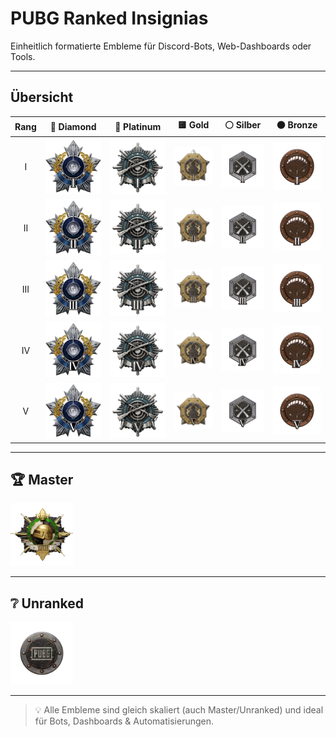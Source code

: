 # PUBG Ranked Insignias

Einheitlich formatierte Embleme für Discord-Bots, Web-Dashboards oder Tools.

---

## Übersicht

| Rang | 💎 Diamond | 🔷 Platinum | 🟨 Gold | ⚪ Silber | 🟤 Bronze |
|:----:|:----------:|:-----------:|:------:|:---------:|:---------:|
| I    | ![](https://raw.githubusercontent.com/LeonHobelmann/pubg-ranked-insignias/main/Ranked_Logos_Fixed_Size_Diamond_1.png) | ![](https://raw.githubusercontent.com/LeonHobelmann/pubg-ranked-insignias/main/Ranked_Logos_Fixed_Size_Platinum_1.png) | ![](https://raw.githubusercontent.com/LeonHobelmann/pubg-ranked-insignias/main/Ranked_Logos_Fixed_Size_Gold_1.png) | ![](https://raw.githubusercontent.com/LeonHobelmann/pubg-ranked-insignias/main/Ranked_Logos_Fixed_Size_Silver_1.png) | ![](https://raw.githubusercontent.com/LeonHobelmann/pubg-ranked-insignias/main/Ranked_Logos_Fixed_Size_Bronze_1.png) |
| II   | ![](https://raw.githubusercontent.com/LeonHobelmann/pubg-ranked-insignias/main/Ranked_Logos_Fixed_Size_Diamond_2.png) | ![](https://raw.githubusercontent.com/LeonHobelmann/pubg-ranked-insignias/main/Ranked_Logos_Fixed_Size_Platinum_2.png) | ![](https://raw.githubusercontent.com/LeonHobelmann/pubg-ranked-insignias/main/Ranked_Logos_Fixed_Size_Gold_2.png) | ![](https://raw.githubusercontent.com/LeonHobelmann/pubg-ranked-insignias/main/Ranked_Logos_Fixed_Size_Silver_2.png) | ![](https://raw.githubusercontent.com/LeonHobelmann/pubg-ranked-insignias/main/Ranked_Logos_Fixed_Size_Bronze_2.png) |
| III  | ![](https://raw.githubusercontent.com/LeonHobelmann/pubg-ranked-insignias/main/Ranked_Logos_Fixed_Size_Diamond_3.png) | ![](https://raw.githubusercontent.com/LeonHobelmann/pubg-ranked-insignias/main/Ranked_Logos_Fixed_Size_Platinum_3.png) | ![](https://raw.githubusercontent.com/LeonHobelmann/pubg-ranked-insignias/main/Ranked_Logos_Fixed_Size_Gold_3.png) | ![](https://raw.githubusercontent.com/LeonHobelmann/pubg-ranked-insignias/main/Ranked_Logos_Fixed_Size_Silver_3.png) | ![](https://raw.githubusercontent.com/LeonHobelmann/pubg-ranked-insignias/main/Ranked_Logos_Fixed_Size_Bronze_3.png) |
| IV   | ![](https://raw.githubusercontent.com/LeonHobelmann/pubg-ranked-insignias/main/Ranked_Logos_Fixed_Size_Diamond_4.png) | ![](https://raw.githubusercontent.com/LeonHobelmann/pubg-ranked-insignias/main/Ranked_Logos_Fixed_Size_Platinum_4.png) | ![](https://raw.githubusercontent.com/LeonHobelmann/pubg-ranked-insignias/main/Ranked_Logos_Fixed_Size_Gold_4.png) | ![](https://raw.githubusercontent.com/LeonHobelmann/pubg-ranked-insignias/main/Ranked_Logos_Fixed_Size_Silver_4.png) | ![](https://raw.githubusercontent.com/LeonHobelmann/pubg-ranked-insignias/main/Ranked_Logos_Fixed_Size_Bronze_4.png) |
| V    | ![](https://raw.githubusercontent.com/LeonHobelmann/pubg-ranked-insignias/main/Ranked_Logos_Fixed_Size_Diamond_5.png) | ![](https://raw.githubusercontent.com/LeonHobelmann/pubg-ranked-insignias/main/Ranked_Logos_Fixed_Size_Platinum_5.png) | ![](https://raw.githubusercontent.com/LeonHobelmann/pubg-ranked-insignias/main/Ranked_Logos_Fixed_Size_Gold_5.png) | ![](https://raw.githubusercontent.com/LeonHobelmann/pubg-ranked-insignias/main/Ranked_Logos_Fixed_Size_Silver_5.png) | ![](https://raw.githubusercontent.com/LeonHobelmann/pubg-ranked-insignias/main/Ranked_Logos_Fixed_Size_Bronze_5.png) |

---

## 🏆 Master

<img src="https://raw.githubusercontent.com/LeonHobelmann/pubg-ranked-insignias/main/Ranked_Logos_Fixed_Size_Master.png" width="100" alt="Master" />

---

## ❔ Unranked

<img src="https://raw.githubusercontent.com/LeonHobelmann/pubg-ranked-insignias/main/Ranked_Logos_Fixed_Size_Unranked.png" width="100" alt="Unranked" />

---

> 💡 Alle Embleme sind gleich skaliert (auch Master/Unranked) und ideal für Bots, Dashboards & Automatisierungen.
